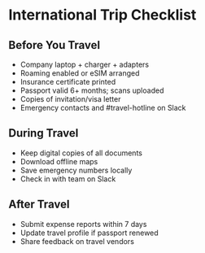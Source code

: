 # International Trip Checklist

## Before You Travel

- Company laptop + charger + adapters
- Roaming enabled or eSIM arranged
- Insurance certificate printed
- Passport valid 6+ months; scans uploaded
- Copies of invitation/visa letter
- Emergency contacts and #travel-hotline on Slack

## During Travel

- Keep digital copies of all documents
- Download offline maps
- Save emergency numbers locally
- Check in with team on Slack

## After Travel

- Submit expense reports within 7 days
- Update travel profile if passport renewed
- Share feedback on travel vendors
